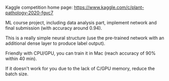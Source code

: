 Kaggle competition home page: https://www.kaggle.com/c/plant-pathology-2020-fgvc7

ML course project, including data analysis part, implement network and final submission (with accuracy around 0.94).

This is a really simple neural structure (use the pre-trained network with an additional dense layer to produce label output).

Friendly with CPU/GPU, you can train it in Mac (reach accuracy of 90% within 40 min).

If it doesn't work for you due to the lack of C/GPU memory, reduce the batch size.

